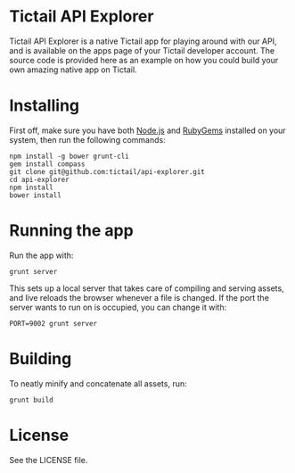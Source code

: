 # Tictail API Explorer
Tictail API Explorer is a native Tictail app for playing around with our API, and is available on the apps page of your Tictail developer account. The source code is provided here as an example on how you could build your own amazing native app on Tictail.

# Installing
First off, make sure you have both [Node.js](http://nodejs.org/download/) and [RubyGems](http://rubygems.org/pages/download) installed on your system, then run the following commands:
```
npm install -g bower grunt-cli
gem install compass
git clone git@github.com:tictail/api-explorer.git
cd api-explorer
npm install
bower install
```

# Running the app
Run the app with:
```
grunt server
```
This sets up a local server that takes care of compiling and serving assets, and live reloads the browser whenever a file is changed. If the port the server wants to run on is occupied, you can change it with:
```
PORT=9002 grunt server
```

# Building
To neatly minify and concatenate all assets, run:
```
grunt build
```

# License
See the LICENSE file.